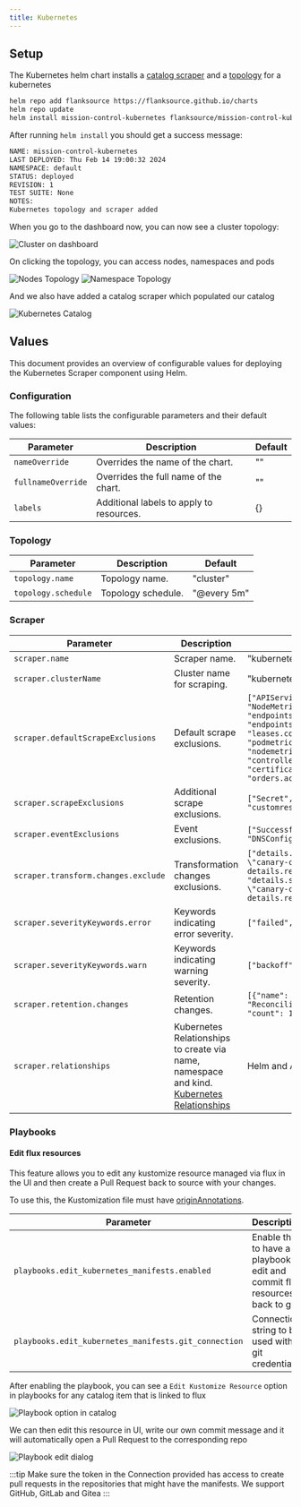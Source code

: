 ```yaml
---
title: Kubernetes
---
```


## Setup

The Kubernetes helm chart installs a [catalog scraper](/config-db/scrapers/kubernetes) and a [topology](/topology/examples/kubernetes) for a kubernetes

```sh
helm repo add flanksource https://flanksource.github.io/charts
helm repo update
helm install mission-control-kubernetes flanksource/mission-control-kubernetes
```

After running `helm install` you should get a success message:

```sh
NAME: mission-control-kubernetes
LAST DEPLOYED: Thu Feb 14 19:00:32 2024
NAMESPACE: default
STATUS: deployed
REVISION: 1
TEST SUITE: None
NOTES:
Kubernetes topology and scraper added
```

When you go to the dashboard now, you can now see a cluster topology:

![Cluster on dashboard](/img/kubernetes-registry-dashboard.png)

On clicking the topology, you can access nodes, namespaces and pods

![Nodes Topology](/img/kubernetes-registry-node-component.png)
![Namespace Topology](/img/kubernetes-registry-namespace-component.png)

And we also have added a catalog scraper which populated our catalog

![Kubernetes Catalog](/img/kubernetes-registry-catalog-scraper.png)

## Values

This document provides an overview of configurable values for deploying the Kubernetes Scraper component using Helm.

### Configuration

The following table lists the configurable parameters and their default values:

| Parameter | Description | Default |
| --- | --- | --- |
| `nameOverride` | Overrides the name of the chart. | "" |
| `fullnameOverride` | Overrides the full name of the chart. | "" |
| `labels` | Additional labels to apply to resources. | {} |

### Topology

| Parameter | Description | Default |
| --- | --- | --- |
| `topology.name` | Topology name. | "cluster" |
| `topology.schedule` | Topology schedule. | "@every 5m" |

### Scraper

| Parameter | Description | Default |
| --- | --- | --- |
| `scraper.name` | Scraper name. | "kubernetes" |
| `scraper.clusterName` | Cluster name for scraping. | "kubernetes" |
| `scraper.defaultScrapeExclusions` | Default scrape exclusions. | `["APIService", "PodMetrics", "NodeMetrics", "endpoints.discovery.k8s.io", "endpointslices.discovery.k8s.io", "leases.coordination.k8s.io", "podmetrics.metrics.k8s.io", "nodemetrics.metrics.k8s.io", "controllerrevision", "certificaterequest", "orders.acme.cert-manager.io"]` |
| `scraper.scrapeExclusions` | Additional scrape exclusions. | `["Secret", "customresourcedefinition"]` |
| `scraper.eventExclusions` | Event exclusions. | `["SuccessfulCreate", "Created", "DNSConfigForming"]` |
| `scraper.transform.changes.exclude` | Transformation changes exclusions. | `["details.source.component == \"canary-checker\" && details.reason == \"Failed\"", "details.source.component == \"canary-checker\" && details.reason == \"Succeeded\""]` |
| `scraper.severityKeywords.error` | Keywords indicating error severity. | `["failed", "error"]` |
| `scraper.severityKeywords.warn` | Keywords indicating warning severity. | `["backoff", "nodeoutofmemory"]` |
| `scraper.retention.changes` | Retention changes. | `[{"name": "ReconciliationSucceeded", "count": 10}]` |
| `scraper.relationships` | Kubernetes Relationships to create via name, namespace and kind. [Kubernetes Relationships](/config-db/scrapers/kubernetes#relationships) | Helm and Argo |


### Playbooks

#### Edit flux resources

This feature allows you to edit any kustomize resource managed via flux in the UI and then create a Pull Request back to source with your changes.

To use this, the Kustomization file must have [originAnnotations](https://kubectl.docs.kubernetes.io/references/kustomize/kustomization/buildmetadata/#origin-annotation).

| Parameter | Description | Schema | Default |
| --- | --- | --- | --- |
| `playbooks.edit_kubernetes_manifests.enabled` | Enable this to have a playbook to edit and commit flux resources back to git | bool | `false` |
| `playbooks.edit_kubernetes_manifests.git_connection` | Connection string to be used with git credentials | [Connection](/reference/connections/git) | `""` |

After enabling the playbook, you can see a `Edit Kustomize Resource` option in playbooks for any catalog item that is linked to flux

![Playbook option in catalog](/img/kubernetes-registry-playbook-edit-catalog-option.png)

We can then edit this resource in UI, write our own commit message and it will automatically open a Pull Request to the corresponding repo

![Playbook edit dialog](/img/kubernetes-registry-playbook-edit-catalog-dialog.png)

:::tip
Make sure the token in the Connection provided has access to create pull requests in the repositories that might have the manifests. We support GitHub, GitLab and Gitea
:::
